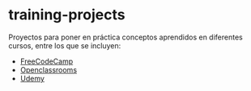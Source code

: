# training-projects

Proyectos para poner en práctica conceptos aprendidos en diferentes cursos, entre los que se incluyen:

* [FreeCodeCamp](URL "https://www.freecodecamp.org/")
* [Openclassrooms](URL "https://openclassrooms.com/en/courses")
* [Udemy](URL "https://www.udemy.com/")
